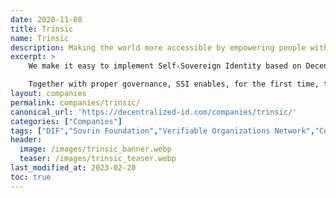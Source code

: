 ```yaml
---
date: 2020-11-08
title: Trinsic
name: Trinsic
description: Making the world more accessible by empowering people with a digital identity that’s as legitimate as their real-world identity.
excerpt: >
    We make it easy to implement Self-Sovereign Identity based on Decentralized Identifiers (DIDs) and Verifiable Credentials (VCs), a new digital identity standard. Our software is based on the open-source Hyperledger Aries project, to which we are a primary contributor.

    Together with proper governance, SSI enables, for the first time, the Trust over IP (ToIP) stack. Once trust can effectively be conveyed over IP, a tremendous number of opportunities arise in every industry vertical imaginable. We build the tools to help you capitalize on this opportunity.
layout: companies
permalink: companies/trinsic/
canonical_url: 'https://decentralized-id.com/companies/trinsic/'
categories: ["Companies"]
tags: ["DIF","Sovrin Foundation","Verifiable Organizations Network","Covid Credentials","Trust over IP","Hyperledger","Verifiable Credentials","W3C","DID","Aries","Indy"]
header:
  image: /images/trinsic_banner.webp
  teaser: /images/trinsic_teaser.webp
last_modified_at: 2023-02-20
toc: true
---
```

